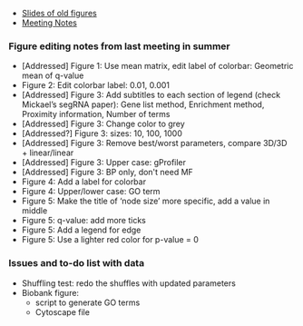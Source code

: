 - [Slides of old figures](https://docs.google.com/presentation/d/1dePmrboLd4yu4vCkUpiqOL5vo2zFt6Bqfh7AZbtuuTs/edit?usp=sharing)
- [Meeting Notes](https://docs.google.com/document/d/1r9knDSPhRCnDpMArJKlU5P38xBUKrOt-In0Y0yxMzGs/edit?usp=sharing)

### Figure editing notes from last meeting in summer
- [Addressed] Figure 1: Use mean matrix, edit label of colorbar: Geometric mean of q-value
- Figure 2: Edit colorbar label: 0.01, 0.001
- [Addressed] Figure 3: Add subtitles to each section of legend (check Mickael’s segRNA paper): Gene list method, Enrichment method, Proximity information, Number of terms
- [Addressed] Figure 3: Change color to grey
- [Addressed?] Figure 3: sizes: 10, 100, 1000
- [Addressed] Figure 3: Remove best/worst parameters, compare 3D/3D + linear/linear
- [Addressed] Figure 3: Upper case: gProfiler
- [Addressed] Figure 3: BP only, don't need MF
- Figure 4: Add a label for colorbar
- Figure 4: Upper/lower case: GO term
- Figure 5: Make the title of ‘node size’ more specific, add a value in middle
- Figure 5: q-value: add more ticks
- Figure 5: Add a legend for edge
- Figure 5: Use a lighter red color for p-value = 0

### Issues and to-do list with data
- Shuffling test: redo the shuffles with updated parameters
- Biobank figure:
  - script to generate GO terms
  - Cytoscape file
